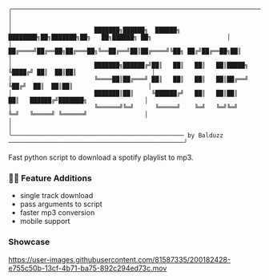 ```
╭─────────────────────────────────────────────────────────────────────────────────────────────────────────────╮
│                                                                                                             │
│                       ███████╗██████╗  ██████╗ ████████╗██╗███████╗██╗   ██╗██████╗ ██╗                     │
│                       ██╔════╝██╔══██╗██╔═══██╗╚══██╔══╝██║██╔════╝╚██╗ ██╔╝██╔══██╗██║                     │
│                       ███████╗██████╔╝██║   ██║   ██║   ██║█████╗   ╚████╔╝ ██║  ██║██║                     │
│                       ╚════██║██╔═══╝ ██║   ██║   ██║   ██║██╔══╝    ╚██╔╝  ██║  ██║██║                     │
│                       ███████║██║     ╚██████╔╝   ██║   ██║██║        ██║   ██████╔╝███████╗                │
│                       ╚══════╝╚═╝      ╚═════╝    ╚═╝   ╚═╝╚═╝        ╚═╝   ╚═════╝ ╚══════╝                │
│                                                                                                             │
╰──────────────────────────────────────────────── by Balduzz ─────────────────────────────────────────────────╯
```
Fast python script to download a spotify playlist to mp3.

### ✍🏼 Feature Additions
- single track download
- pass arguments to script
- faster mp3 conversion
- mobile support

### Showcase

https://user-images.githubusercontent.com/81587335/200182428-e755c50b-13cf-4b71-ba75-892c294ed73c.mov
